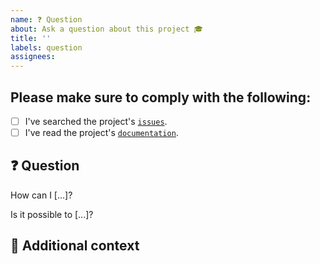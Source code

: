 ```yaml
---
name: ❓ Question
about: Ask a question about this project 🎓
title: ''
labels: question
assignees:
---
```


## Please make sure to comply with the following:

<!-- Mark with an `x` all the checkboxes that apply (like `[x]`) -->

- [ ] I've searched the project's [`issues`](https://github.com/mario-bermonti/stimpool/issues).
- [ ] I've read the project's [`documentation`](https://stimpool.readthedocs.io/en/latest/index.html).

## ❓ Question

<!-- What is your question -->

How can I [...]?

Is it possible to [...]?

## 📎 Additional context

<!-- Add any other context or screenshots about the feature request here. -->


<!-- Credits -->
<!-- This template is based on TezRomacH template
https://github.com/TezRomacH/python-package-template/blob/master/%7B%7B%20cookiecutter.project_name%20%7D%7D/.github/ISSUE_TEMPLATE/question.md -->